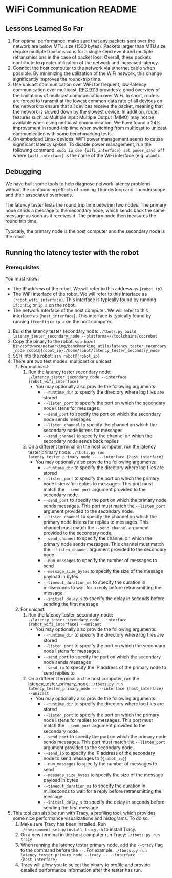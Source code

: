 # WiFi Communication README

## Lessons Learned So Far
1. For optimal performance, make sure that any packets sent over the network are below MTU size (1500 bytes). Packets larger than MTU size require multiple transmissions for a single send event and multiple retransmissions in the case of packet loss. Overall, these packets contribute to greater utilization of the network and increased latency.
2. Connect the host computer to the network via ethernet cable when possible. By minimizing the utilization of the WiFi network, this change significantly improves the round-trip time.
3. Use unicast communication over WiFi for frequent, low-latency communication over multicast. [RFC 9119](https://www.rfc-editor.org/rfc/rfc9119.html#section-3.1.2) provides a good overview of the limitations of multicast communication over WiFi. In short, routers are forced to transmit at the lowest common data rate of all devices on the network to ensure that all devices receive the packet, meaning that the network is slowed down by the slowest device. In addition, router features such as Multiple Input Multiple Output (MIMO) may not be available when using multicast communication. We have found a 24% improvement in round-trip time when switching from multicast to unicast communication with some benchmarking tests.
4. On embedded Linux devices, WiFi power management seems to cause significant latency spikes. To disable power management, run the following command: `sudo iw dev {wifi_interface} set power_save off` where `{wifi_interface}` is the name of the WiFi interface (e.g. `wlan0`).


## Debugging

We have built some tools to help diagnose network latency problems without the confounding effects of running Thunderloop and Thunderscope and their associated overheads.

The latency tester tests the round trip time between two nodes. The primary node sends a message to the secondary node, which sends back the same message as soon as it receives it. The primary node then measures the round trip time.

Typically, the primary node is the host computer and the secondary node is the robot.

## Running the latency tester with the robot
### Prerequisites
You must know:
- The IP address of the robot. We will refer to this address as `{robot_ip}`.
- The WiFi interface of the robot. We will refer to this interface as `{robot_wifi_interface}`. This interface is typically found by running `ifconfig` or `ip a` on the robot.
- The network interface of the host computer. We will refer to this interface as `{host_interface}`. This interface is typically found by running `ifconfig` or `ip a` on the host computer.

1. Build the latency tester secondary node: `./tbots.py build latency_tester_secondary_node --platforms=//toolchains/cc:robot`
2. Copy the binary to the robot: `scp bazel-bin/software/networking/benchmarking_utils/latency_tester_secondary_node robot@{robot_ip}:/home/robot/latency_tester_secondary_node`
3. SSH into the robot: `ssh robot@{robot_ip}`
4. There are two test modes: multicast or unicast
    1. For multicast:
        1. Run the latency tester secondary node: `./latency_tester_secondary_node --interface {robot_wifi_interface}`
            - You may optionally also provide the following arguments:
                - `--runtime_dir` to specify the directory where log files are stored
                - `--listen_port` to specify the port on which the secondary node listens for messages.
                - `--send_port` to specify the port on which the secondary node sends messages
                - `--listen_channel` to specify the channel on which the secondary node listens for messages
                - `--send_channel` to specify the channel on which the secondary node sends back replies
        2. On a different terminal on the host computer, run the latency tester primary node: `./tbots.py run latency_tester_primary_node -- --interface {host_interface}`
            - You may optionally also provide the following arguments:
                - `--runtime_dir` to specify the directory where log files are stored
                - `--listen_port` to specify the port on which the primary node listens for replies to messages. This port must match the `--send_port` argument provided to the secondary node.
                - `--send_port` to specify the port on which the primary node sends messages. This port must match the `--listen_port` argument provided to the secondary node.
                - `--listen_channel` to specify the channel on which the primary node listens for replies to messages. This channel must match the `--send_channel` argument provided to the secondary node.
                - `--send_channel` to specify the channel on which the primary node sends messages. This channel must match the `--listen_channel` argument provided to the secondary node.
                - `--num_messages` to specify the number of messages to send
                - `--message_size_bytes` to specify the size of the message payload in bytes
                - `--timeout_duration_ms` to specify the duration in milliseconds to wait for a reply before retransmitting the message
                - `--initial_delay_s` to specify the delay in seconds before sending the first message
    2. For unicast:
        1. Run the latency_tester_secondary_node: `./latency_tester_secondary_node --interface {robot_wifi_interface} --unicast`
            - You may optionally also provide the following arguments:
                - `--runtime_dir` to specify the directory where log files are stored
                - `--listen_port` to specify the port on which the secondary node listens for messages.
                - `--send_port` to specify the port on which the secondary node sends messages
                - `--send_ip` to specify the IP address of the primary node to send replies to
        2. On a different terminal on the host computer, run the latency_tester_primary_node: `./tbots.py run latency_tester_primary_node -- --interface {host_interface} --unicast`
            - You may optionally also provide the following arguments:
                - `--runtime_dir` to specify the directory where log files are stored
                - `--listen_port` to specify the port on which the primary node listens for replies to messages. This port must match the `--send_port` argument provided to the secondary node.
                - `--send_port` to specify the port on which the primary node sends messages. This port must match the `--listen_port` argument provided to the secondary node.
                - `--send_ip` to specify the IP address of the secondary node to send messages to (`{robot_ip}`)
                - `--num_messages` to specify the number of messages to send
                - `--message_size_bytes` to specify the size of the message payload in bytes
                - `--timeout_duration_ms` to specify the duration in milliseconds to wait for a reply before retransmitting the message
                - `--initial_delay_s` to specify the delay in seconds before sending the first message
3. This tool can also be run with Tracy, a profiling tool, which provides some nice performance visualizations and histograms. To do so:
    1. Make sure Tracy has been installed. Run `./environment_setup/install_tracy.sh` to install Tracy.
    2. On a new terminal in the host computer run Tracy: `./tbots.py run tracy`
    3. When running the latency tester primary node, add the `--tracy` flag to the command before the `--`. For example: `./tbots.py run latency_tester_primary_node --tracy -- --interface {host_interface}`
    4. Tracy will allow you to select the binary to profile and provide detailed performance information after the tester has run.
